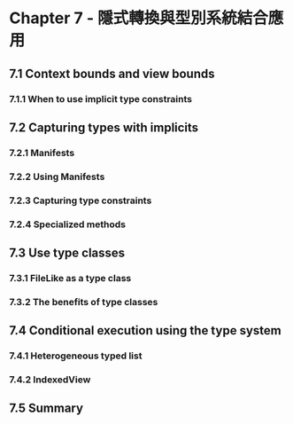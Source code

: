 # Chapter 7 - 隱式轉換與型別系統結合應用

## 7.1 Context bounds and view bounds
### 7.1.1 When to use implicit type constraints

## 7.2 Capturing types with implicits
### 7.2.1 Manifests
### 7.2.2 Using Manifests
### 7.2.3 Capturing type constraints
### 7.2.4 Specialized methods

## 7.3 Use type classes
### 7.3.1 FileLike as a type class
### 7.3.2 The benefits of type classes

## 7.4 Conditional execution using the type system
### 7.4.1 Heterogeneous typed list
### 7.4.2 IndexedView

## 7.5 Summary
